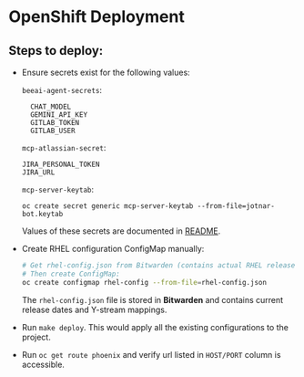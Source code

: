 # OpenShift Deployment

## Steps to deploy:

- Ensure secrets exist for the following values:

  `beeai-agent-secrets`:
  ```
    CHAT_MODEL
    GEMINI_API_KEY
    GITLAB_TOKEN
    GITLAB_USER
  ```

  `mcp-atlassian-secret`:
  ```
  JIRA_PERSONAL_TOKEN
  JIRA_URL
  ```

  `mcp-server-keytab`:
  ```
  oc create secret generic mcp-server-keytab --from-file=jotnar-bot.keytab
  ```

  Values of these secrets are documented in [README](https://github.com/packit/jotnar?tab=readme-ov-file#service-accounts--authentication).

- Create RHEL configuration ConfigMap manually:

  ```bash
  # Get rhel-config.json from Bitwarden (contains actual RHEL release dates)
  # Then create ConfigMap:
  oc create configmap rhel-config --from-file=rhel-config.json
  ```

  The `rhel-config.json` file is stored in **Bitwarden** and contains current release dates and Y-stream mappings.

- Run `make deploy`. This would apply all the existing configurations to the project.

- Run `oc get route phoenix` and verify url listed in `HOST/PORT` column is accessible.
